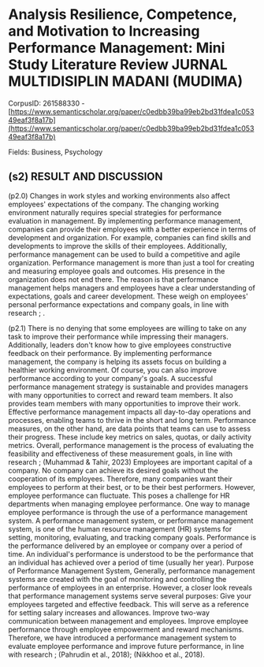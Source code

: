 # Analysis Resilience, Competence, and Motivation to Increasing Performance Management: Mini Study Literature Review JURNAL MULTIDISIPLIN MADANI (MUDIMA)

CorpusID: 261588330 - [https://www.semanticscholar.org/paper/c0edbb39ba99eb2bd31fdea1c05349eaf3f8a17b](https://www.semanticscholar.org/paper/c0edbb39ba99eb2bd31fdea1c05349eaf3f8a17b)

Fields: Business, Psychology

## (s2) RESULT AND DISCUSSION
(p2.0) Changes in work styles and working environments also affect employees' expectations of the company. The changing working environment naturally requires special strategies for performance evaluation in management. By implementing performance management, companies can provide their employees with a better experience in terms of development and organization. For example, companies can find skills and developments to improve the skills of their employees. Additionally, performance management can be used to build a competitive and agile organization. Performance management is more than just a tool for creating and measuring employee goals and outcomes. His presence in the organization does not end there. The reason is that performance management helps managers and employees have a clear understanding of expectations, goals and career development. These weigh on employees' personal performance expectations and company goals, in line with research ; .

(p2.1) There is no denying that some employees are willing to take on any task to improve their performance while impressing their managers. Additionally, leaders don't know how to give employees constructive feedback on their performance. By implementing performance management, the company is helping its assets focus on building a healthier working environment. Of course, you can also improve performance according to your company's goals. A successful performance management strategy is sustainable and provides managers with many opportunities to correct and reward team members. It also provides team members with many opportunities to improve their work. Effective performance management impacts all day-to-day operations and processes, enabling teams to thrive in the short and long term. Performance measures, on the other hand, are data points that teams can use to assess their progress. These include key metrics on sales, quotas, or daily activity metrics. Overall, performance management is the process of evaluating the feasibility and effectiveness of these measurement goals, in line with research ; (Muhammad & Tahir, 2023) Employees are important capital of a company. No company can achieve its desired goals without the cooperation of its employees. Therefore, many companies want their employees to perform at their best, or to be their best performers. However, employee performance can fluctuate. This poses a challenge for HR departments when managing employee performance. One way to manage employee performance is through the use of a performance management system. A performance management system, or performance management system, is one of the human resource management (HR) systems for setting, monitoring, evaluating, and tracking company goals. Performance is the performance delivered by an employee or company over a period of time. An individual's performance is understood to be the performance that an individual has achieved over a period of time (usually her year). Purpose of Performance Management System, Generally, performance management systems are created with the goal of monitoring and controlling the performance of employees in an enterprise. However, a closer look reveals that performance management systems serve several purposes: Give your employees targeted and effective feedback. This will serve as a reference for setting salary increases and allowances. Improve two-way communication between management and employees. Improve employee performance through employee empowerment and reward mechanisms. Therefore, we have introduced a performance management system to evaluate employee performance and improve future performance, in line with research ; (Pahrudin et al., 2018); (Nikkhoo et al., 2018).
